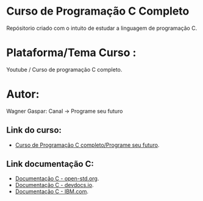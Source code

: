 # Curso de Programação C Completo

Repósitorio criado com o intuito de estudar a linguagem de programação C.

# Plataforma/Tema Curso :

Youtube / Curso de programação C completo.

# Autor:

Wagner Gaspar: Canal -> Programe seu futuro

## Link do curso:

- [Curso de Programação C completo/Programe seu futuro](https://www.youtube.com/playlist?list=PLqJK4Oyr5WSjjEQCKkX6oXFORZX7ro3DA).

## Link documentação C:

- [Documentação C - open-std.org](https://www.open-std.org/JTC1/SC22/WG14/).
- [Documentação C - devdocs.io](https://devdocs.io/c/).
- [Documentação C - IBM.com](https://www.ibm.com/docs/pt/i/7.2?topic=languages-c-c).
